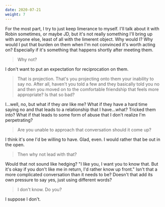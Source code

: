 ```yaml
---
date: 2020-07-21
weight: 7
---
```


For the most part, I try to just keep limerance to myself. I'll talk about it with Robin sometimes, or maybe JD, but it's not really something I'll bring up with anyone else, least of all with the limerent object. Why would I? Why would I put that burden on them when I'm not convinced it's worth acting on? Especially if it's something that happens shortly after meeting them.

> Why not?

I don't want to put an expectation for reciprocation on them.

> That is projection. That's you projecting onto them your inability to say no. After all, haven't you told a few and they basically told you no and then you moved on to the comfortable friendship that feels more appropriate? Is that so bad?

I...well, no, but what if they *are* like me? What if they have a hard time saying no and that leads to a relationship that I have...what? Tricked them into? What if that leads to some form of abuse that I don't realize I'm perpetrating?

> Are you unable to approach that conversation should it come up?

I think it's one I'd be willing to have. Glad, even. I would rather that be out in the open.

> Then why not lead with that?

Would that not sound like hedging? "I like you, I want you to know that. But it's okay if you don't like me in return, I'd rather know up front." Isn't that a more complicated conversation than it needs to be? Doesn't that add its own pressure to say yes, just using different words?

> I don't know. Do you?

I suppose I don't.
